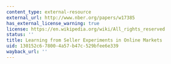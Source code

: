 ```yaml
---
content_type: external-resource
external_url: http://www.nber.org/papers/w17385
has_external_license_warning: true
license: https://en.wikipedia.org/wiki/All_rights_reserved
status: ''
title: Learning from Seller Experiments in Online Markets
uid: 130152c6-7800-4a57-b47c-529bfee6e339
wayback_url: ''
---
```

